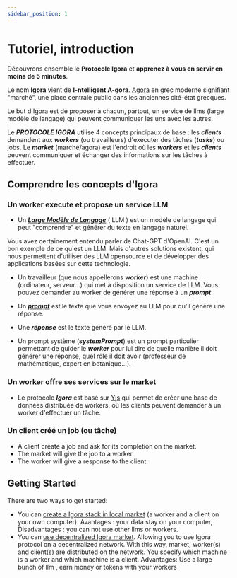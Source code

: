 ```yaml
---
sidebar_position: 1
---
```


# Tutoriel, introduction

Découvrons ensemble le  **Protocole Igora** et **apprenez à vous en servir en moins de 5 minutes**.

Le nom **Igora** vient de  **I-ntelligent A-gora**. [Agora](https://fr.wikipedia.org/wiki/Agora) en grec moderne signifiant "marché", une place centrale public dans les anciennes cité-état grecques.

Le but d'Igora est de proposer à chacun, partout, un service de llms (large modèle de langage) qui peuvent communiquer les uns avec les autres.


Le ***PROTOCOLE IGORA*** utilise 4 concepts principaux de base : les ***clients*** demandent  aux ***workers*** (ou travailleurs) d'exécuter des tâches (***tasks***) ou jobs. Le ***market*** (marché/agora) est l'endroit où les ***workers*** et les ***clients*** peuvent communiquer et échanger des informations sur les tâches à effectuer.

## Comprendre les concepts d'Igora

### Un worker execute et propose un service LLM
- Un ***[Large Modèle de Langage](https://fr.wikipedia.org/wiki/Grand_mod%C3%A8le_de_langage)*** ( LLM ) est un modèle de langage qui peut "comprendre" et générer du texte en langage naturel.

Vous avez certainement entendu parler de Chat-GPT d'OpenAI. 
C'est un bon exemple de ce qu'est un LLM. Mais d'autres solutions existent, qui nous permettent d'utiliser des LLM opensource et de développer des applications basées sur cette technologie.

- Un travailleur (que nous appellerons ***worker***) est une machine (ordinateur, serveur...) qui met à disposition un service de LLM. Vous pouvez demander au worker de générer une réponse à un ***prompt***.

- Un ***[prompt](https://en.wikipedia.org/wiki/Prompt_engineering)*** est le texte que vous envoyez au LLM pour qu'il génère une réponse.

- Une ***réponse*** est le texte généré par le LLM.
- Un prompt système (***systemPrompt***) est un prompt particulier permettant de guider le ***worker*** pour lui dire de quelle manière il doit générer une réponse, quel rôle il doit avoir (professeur de mathématique, expert en botanique...).

### Un worker offre ses services sur le market
- Le protocole ***Igora*** est basé sur [Yjs](https://docs.yjs.dev/) qui permet de créer une base de données distribuée de workers, où les clients peuvent demander à un worker d'effectuer un tâche.

### Un client créé un job (ou tâche) 
- A client create a job and ask for its completion on the market.
- The market will give the job to a worker.
- The worker will give a response to the client.


## Getting Started

There are two ways to get started:
- You can [create a Igora stack in local market](/docs/installation) (a worker and a client on your own computer). Avantages : your data stay on your computer, Disadvantages : you can not use other llms or workers.
- You can [use decentralized Igora market](/docs/decentralized). Allowing you to use Igora protocol on a decentralized network.
 With this way, market, worker(s) and client(s) are distributed on the network. You specify which machine is a worker and which machine is a client. Advantages: Use a large bunch of llm , earn money or tokens with your workers
